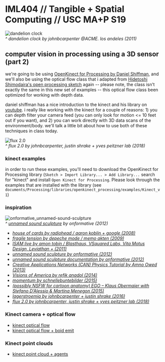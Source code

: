# IML404 // Tangible + Spatial Computing // USC MA+P S19   

![dandelion clock](https://github.com/johnbcarpenter/USC_IML404_IMAGES/blob/master/images/dandelion.gif)  
_^ dandelion clock by johnbcarpenter @ACME. los andeles (2011)_

## computer vision in processing using a 3D sensor (part 2)
we're going to be using [OpenKinect for Processing by Daniel Shiffman](https://github.com/shiffman/OpenKinect-for-Processing), and we'll also be using the optical flow class that i adapted from [Hidetoshi Shimodaira's open processing sketch](https://www.openprocessing.org/sketch/10435/) again -- please note, the class isn't exactly the same in this new set of examples -- this optical flow class been optimized for working with depth data.  

daniel shiffman has a nice introduction to the kinect and his library on [youtube](https://www.youtube.com/watch?v=QmVNgdapJJM).  i really like working with the kinect for a couple of reasons: 1) you can depth filter your camera feed (you can only look for motion <= 10 feet out if you want), and 2) you can work directly with 3D data scans of the environment/body.  we'll talk a little bit about how to use both of these techniques in class today.

![flux 2.0](https://github.com/johnbcarpenter/USC_IML404_IMAGES/blob/master/images/flux2-munich.gif)  
_^ flux 2.0 by johnbcarpenter, justin shrake + yves peitzner lab (2018)_

### kinect examples
in order to run these examples, you'll need to download the OpenKinect for Processing library (`Sketch > Import Library... > Add Library...` search for "kinect" and install `Open Kinect for Processing`.  Please look through the examples that are installed with the library (see `documents/Processing/libraries/openkinect_processing/examples/Kinect_v1`)

### inspiration
![onformative_unnamed-sound-sculpture](https://github.com/johnbcarpenter/USC_IML404_IMAGES/blob/master/images/onformative_unnamed-sound-sculpture.gif)  
_^ [unnamed sound sculpture](https://vimeo.com/38874664) by onformative (2012)_

- _[house of cards by radiohead / aaron koblin + google (2008)](https://www.youtube.com/watch?v=8nTFjVm9sTQ)_
- _[fragile tension by depeche mode / memo akten (2009)](http://www.memo.tv/portfolio/depeche-mode-fragile-tension/)_
- _[ISAM live by amon tobin / Blasthaus, VSquared Labs, Vita Motus Design, Leviathan + (2011)](https://www.youtube.com/watch?v=WLrt7-kIgIM)_
- _[unnamed sound sculpture by onformative (2012)](https://vimeo.com/38874664)_
- _[unnamed sound sculpture documentation by onformative (2012)](https://vimeo.com/38850289)_
- _[Creative Applications Networks (CAN) Physics Tutorial by Amno Owed (2013)](https://vimeo.com/49516871)_
- _[Visions of America by refik anadol (2014)](www.refikanadol.com/works/visions-of-america-ameriques/)_
- _[momentum by schnellebuntebilder (2015)](https://vimeo.com/112193826)_
- _[(possibly NSFW for cartoon anatomy) EGO – Klaus Obermaier with Stefano D’Alessio & Martina Menegon (2015)](https://vimeo.com/119042339)_
- _[lagerstroemia by johnbcarpenter + justin shrake (2016)](http://johnbcarpenter.com/artworks/arboretum/index.html)_
- _[flux 2.0 by johnbcarpenter, justin shrake + yves peitzner lab (2018)](https://vimeo.com/265267071)_  

### Kinect camera + optical flow
- [kinect optical flow](https://github.com/johnbcarpenter/USC_IML404/tree/master/KINECT/DepthThresholdOpticalFlow)
- [kinect optical flow + boid emit](https://github.com/johnbcarpenter/USC_IML404/tree/master/KINECT/BoidEmit_DepthThresholdOpticalFlow) 

### Kinect point clouds
- [kinect point cloud + agents](https://github.com/johnbcarpenter/USC_IML404/tree/master/KINECT/PointCloud_AgentSystem)

